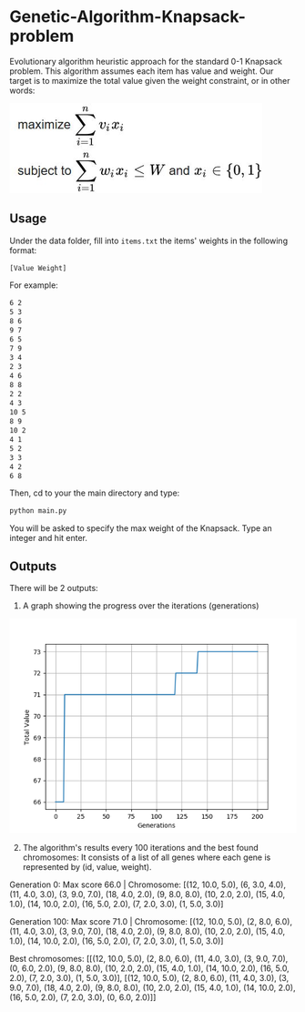 # Genetic-Algorithm-Knapsack-problem
Evolutionary algorithm heuristic approach for the standard 0-1 Knapsack problem.
This algorithm assumes each item has value and weight. Our target is to maximize the total value given the weight constraint, or in other words:

![problem_definition](https://github.com/ShaikeA/Genetic-Algorithm-Knapsack-problem/blob/master/problem_def.JPG)

## Usage

Under the data folder, fill into ```items.txt``` the items' weights in the following format:
``` 
[Value Weight]
```

 For example:
```
6 2
5 3
8 6
9 7
6 5
7 9
3 4
2 3
4 6
8 8
2 2
4 3
10 5
8 9
10 2
4 1
5 2
3 3
4 2
6 8
```

Then, cd to your the main directory and type: 
```bash
python main.py
```
You will be asked to specify the max weight of the Knapsack. Type an integer and hit enter.



## Outputs
There will be 2 outputs: 

1. A graph showing the progress over the iterations (generations)

![fitness_over_generations](https://github.com/ShaikeA/Genetic-Algorithm-Knapsack-problem/blob/master/fitness_over_gen.png)

2. The algorithm's results every 100 iterations and the best found chromosomes:
It consists of a list of all genes where each gene is represented by (id, value, weight).

Generation 0:
Max score 66.0 | Chromosome: [(12, 10.0, 5.0), (6, 3.0, 4.0), (11, 4.0, 3.0), (3, 9.0, 7.0), (18, 4.0, 2.0), (9, 8.0, 8.0), (10, 2.0, 2.0), (15, 4.0, 1.0), (14, 10.0, 2.0), (16, 5.0, 2.0), (7, 2.0, 3.0), (1, 5.0, 3.0)]

Generation 100:
Max score 71.0 | Chromosome: [(12, 10.0, 5.0), (2, 8.0, 6.0), (11, 4.0, 3.0), (3, 9.0, 7.0), (18, 4.0, 2.0), (9, 8.0, 8.0), (10, 2.0, 2.0), (15, 4.0, 1.0), (14, 10.0, 2.0), (16, 5.0, 2.0), (7, 2.0, 3.0), (1, 5.0, 3.0)]

Best chromosomes: [[(12, 10.0, 5.0), (2, 8.0, 6.0), (11, 4.0, 3.0), (3, 9.0, 7.0), (0, 6.0, 2.0), (9, 8.0, 8.0), (10, 2.0, 2.0), (15, 4.0, 1.0), (14, 10.0, 2.0), (16, 5.0, 2.0), (7, 2.0, 3.0), (1, 5.0, 3.0)], [(12, 10.0, 5.0), (2, 8.0, 6.0), (11, 4.0, 3.0), (3, 9.0, 7.0), (18, 4.0, 2.0), (9, 8.0, 8.0), (10, 2.0, 2.0), (15, 4.0, 1.0), (14, 10.0, 2.0), (16, 5.0, 2.0), (7, 2.0, 3.0), (0, 6.0, 2.0)]]


